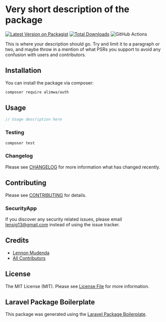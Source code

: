 # Very short description of the package

[![Latest Version on Packagist](https://img.shields.io/packagist/v/alimwa/auth.svg?style=flat-square)](https://packagist.org/packages/alimwa/auth)
[![Total Downloads](https://img.shields.io/packagist/dt/alimwa/auth.svg?style=flat-square)](https://packagist.org/packages/alimwa/auth)
![GitHub Actions](https://github.com/alimwa/auth/actions/workflows/main.yml/badge.svg)

This is where your description should go. Try and limit it to a paragraph or two, and maybe throw in a mention of what PSRs you support to avoid any confusion with users and contributors.

## Installation

You can install the package via composer:

```bash
composer require alimwa/auth
```

## Usage

```php
// Usage description here
```

### Testing

```bash
composer test
```

### Changelog

Please see [CHANGELOG](CHANGELOG.md) for more information what has changed recently.

## Contributing

Please see [CONTRIBUTING](CONTRIBUTING.md) for details.

### SecurityApp

If you discover any security related issues, please email lensig13@gmail.com instead of using the issue tracker.

## Credits

-   [Lennon Mudenda](https://github.com/lennon-mudenda)
-   [All Contributors](../../contributors)

## License

The MIT License (MIT). Please see [License File](LICENSE.md) for more information.

## Laravel Package Boilerplate

This package was generated using the [Laravel Package Boilerplate](https://laravelpackageboilerplate.com).
